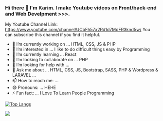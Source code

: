 

### Hi there 👋 I'm Karim. I make Youtube videos on Front/back-end  and Web Develpment >>>. 
My Youtube Channel Link: https://www.youtube.com/channel/UCbFh57x2Rd1d7MdFR3knd5w/
You can subscribe this channel if you find it helpful.

- 🔭 I’m currently working on ... HTML, CSS, JS & PHP
- 👀 I’m interested in ... I like to do difficult things easy by Programming
- 🌱 I’m currently learning ... React
- 👯 I’m looking to collaborate on ... PHP
- 🤔 I’m looking for help with ...
- 💬 Ask me about ... HTML, CSS, JS, Bootstrap, SASS, PHP & Wordpress & LARAVEL ...
- 📫 How to reach me: ...
- 😄 Pronouns: ... HEHE
- ⚡ Fun fact: ... I Love To Learn People Programming

[![Top Langs](https://github-readme-stats.vercel.app/api/top-langs/?username=kimo-works)](https://github.com/kimo-works/github-readme-stats)


<img src = "https://github-readme-stats.vercel.app/api?username=kimo-works&&show_icons=true&title_color=ffffff&icon_color=bb2acf&text_color=daf7dc&bg_color=151515">
